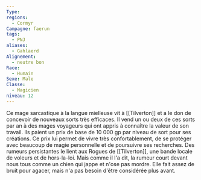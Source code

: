 ```yaml
---
Type: 
regions:
  - Cormyr
Campagne: faerun
tags:
  - PNJ
aliases:
  - Gahlaerd
Alignement:
  - neutre bon
Race:
  - Humain
Sexe: Male
Classe:
  - Magicien
niveau: 12
---
```

Ce mage sarcastique à la langue mielleuse vit à [[Tilverton]] et a le don de concevoir de nouveaux sorts très efficaces. Il vend un ou deux de ces sorts par an à des mages voyageurs qui ont appris à connaître la valeur de son travail. Ils paient un prix de base de 10 000 gp par niveau de sort pour ses créations. Ce prix lui permet de vivre très confortablement, de se protéger avec beaucoup de magie personnelle et de poursuivre ses recherches. Des rumeurs persistantes le lient aux Rogues de [[Tilverton]], une bande locale de voleurs et de hors-la-loi. Mais comme il l'a dit, la rumeur court devant nous tous comme un chien qui jappe et n'ose pas mordre. Elle fait assez de bruit pour agacer, mais n'a pas besoin d'être considérée plus avant.

